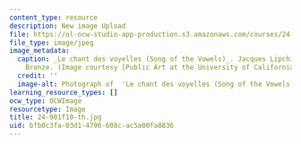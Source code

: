 ```yaml
---
content_type: resource
description: New image Upload
file: https://ol-ocw-studio-app-production.s3.amazonaws.com/courses/24-901-language-and-its-structure-i-phonology-fall-2010/bfb0c3fa03d14790608cac5a00fa8836_24-901f10-th.jpg
file_type: image/jpeg
image_metadata:
  caption: _Le chant des voyelles (Song of the Vowels)_. Jacques Lipchitz, 1931-32.
    Bronze. (Image courtesy [Public Art at the University of California, Los Angeles](http://www.publicartinla.com/UCLAArt/song1.html).)
  credit: ''
  image-alt: Photograph of  'Le chant des voyelles (Song of the Vowels)', bronze sculpture.
learning_resource_types: []
ocw_type: OCWImage
resourcetype: Image
title: 24-901f10-th.jpg
uid: bfb0c3fa-03d1-4790-608c-ac5a00fa8836
---
```

